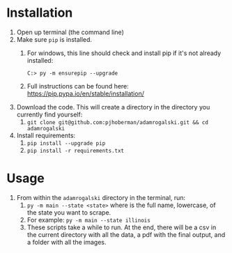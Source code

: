 # Installation
1. Open up terminal (the command line)
2. Make sure `pip` is installed.
   1. For windows, this line should check and install pip if it's not already installed:
   
      `C:> py -m ensurepip --upgrade`
   2. Full instructions can be found here: https://pip.pypa.io/en/stable/installation/
3. Download the code. This will create a directory in the directory you currently find yourself:
   1. `git clone git@github.com:pjhoberman/adamrogalski.git && cd adamrogalski`
4. Install requirements:
   1. `pip install --upgrade pip`
   2. `pip install -r requirements.txt`

# Usage
1. From within the `adamrogalski` directory in the terminal, run:
   1. `py -m main --state <state>` where <state> is the full name, lowercase, of the state you want to scrape.
   2. For example: `py -m main --state illinois`
   3. These scripts take a while to run. At the end, there will be a csv in the current directory with all the data, a pdf with the final output, and a folder with all the images.
